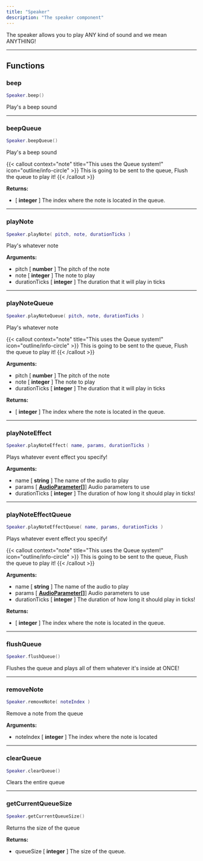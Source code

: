 ```yaml
---
title: "Speaker"
description: "The speaker component"
---
```


The speaker allows you to play ANY kind of sound and we mean ANYTHING!

---

## Functions

### beep

```lua
Speaker.beep()
```

Play's a beep sound

---

### beepQueue

```lua
Speaker.beepQueue()
```

Play's a beep sound

{{< callout context="note" title="This uses the Queue system!" icon="outline/info-circle" >}}
This is going to be sent to the queue, Flush the queue to play it!
{{< /callout >}}

**Returns:**
- [ **integer** ] The index where the note is located in the queue.

---

### playNote

```lua
Speaker.playNote( pitch, note, durationTicks )
```

Play's whatever note

**Arguments:**
- pitch [ **number** ] The pitch of the note
- note [ **integer** ] The note to play
- durationTicks [ **integer** ] The duration that it will play in ticks

---

### playNoteQueue

```lua
Speaker.playNoteQueue( pitch, note, durationTicks )
```

Play's whatever note

{{< callout context="note" title="This uses the Queue system!" icon="outline/info-circle" >}}
This is going to be sent to the queue, Flush the queue to play it!
{{< /callout >}}

**Arguments:**
- pitch [ **number** ] The pitch of the note
- note [ **integer** ] The note to play
- durationTicks [ **integer** ] The duration that it will play in ticks

**Returns:**
- [ **integer** ] The index where the note is located in the queue.

---

### playNoteEffect

```lua
Speaker.playNoteEffect( name, params, durationTicks )
```

Plays whatever event effect you specify!

**Arguments:**
- name [ **string** ] The name of the audio to play
- params [ **[AudioParameter](/docs/lua-api/static-functions-namespaces/sc.audio/#audioparameter)[]**] Audio parameters to use
- durationTicks [ **integer** ] The duration of how long it should play in ticks!

---

### playNoteEffectQueue

```lua
Speaker.playNoteEffectQueue( name, params, durationTicks )
```

Plays whatever event effect you specify!

{{< callout context="note" title="This uses the Queue system!" icon="outline/info-circle" >}}
This is going to be sent to the queue, Flush the queue to play it!
{{< /callout >}}

**Arguments:**
- name [ **string** ] The name of the audio to play
- params [ **[AudioParameter](/docs/lua-api/static-functions-namespaces/sc.audio/#audioparameter)[]**] Audio parameters to use
- durationTicks [ **integer** ] The duration of how long it should play in ticks!

**Returns:**
- [ **integer** ] The index where the note is located in the queue.

---

### flushQueue

```lua
Speaker.flushQueue()
```

Flushes the queue and plays all of them whatever it's inside at ONCE!

---

### removeNote

```lua
Speaker.removeNote( noteIndex )
```

Remove a note from the queue

**Arguments:**
- noteIndex [ **integer** ] The index where the note is located

---

### clearQueue

```lua
Speaker.clearQueue()
```

Clears the entire queue

---

### getCurrentQueueSize

```lua
Speaker.getCurrentQueueSize()
```

Returns the size of the queue

**Returns:**
- queueSize [ **integer** ] The size of the queue.

